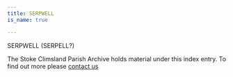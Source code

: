 ```yaml
---
title: SERPWELL
is_name: true

---
```


SERPWELL (SERPELL?)


The Stoke Climsland Parish Archive holds material under this index entry. To find out more please [contact us](/contact/)
